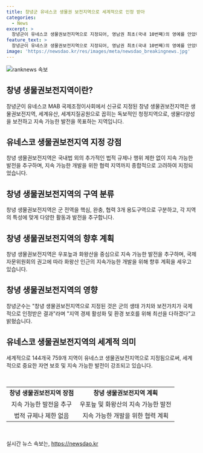 ```yaml
---
title: 창녕군 유네스코 생물권 보전지역으로 세계적으로 인정 받아
categories:
  - News
excerpt: >
  창녕군이 유네스코 생물권보전지역으로 지정되어, 영남권 최초(국내 10번째)의 영예를 안았다. 이는 5일(현지시간) 모로코에서의 유네스코 MAB 국제조정이사회에서 발표됐다. 생물권보전지역은 세계적인 보전 가치가 있는 지역으로, 지속 가능한 발전을 목표로 한다. 창녕의 우포늪과 화왕산을 중심으로 핵심구역과 완충구역을 설정하고, 창녕군수는 지역경제 활성화를 위한 다양한 노력을 약속했다.
feature_text: >
  창녕군이 유네스코 생물권보전지역으로 지정되어, 영남권 최초(국내 10번째)의 영예를 안았다. 이는 5일(현지시간) 모로코에서의 유네스코 MAB 국제조정이사회에서 발표됐다. 생물권보전지역은 세계적인 보전 가치가 있는 지역으로, 지속 가능한 발전을 목표로 한다. 창녕의 우포늪과 화왕산을 중심으로 핵심구역과 완충구역을 설정하고, 창녕군수는 지역경제 활성화를 위한 다양한 노력을 약속했다.
image: 'https://newsdao.kr/res/images/meta/newsdao_breakingnews.jpg'
---
```


<p><img src="https://newsdao.kr/res/images/meta/newsdao_breakingnews.jpg" alt="ranknews 속보" /></p>

<h2 data-ke-size="size26">창녕 생물권보전지역이란?</h2>

<p data-ke-size="size16">창녕군이 유네스코 MAB 국제조정이사회에서 신규로 지정된 창녕 생물권보전지역은 생물권보전지역, 세계유산, 세계지질공원으로 꼽히는 독보적인 청정지역으로, 생물다양성을 보전하고 지속 가능한 발전을 목표하는 지역입니다.</p>

<h2 data-ke-size="size26">유네스코 생물권보전지역 지정 강점</h2>

<p data-ke-size="size16">창녕 생물권보전지역은 국내법 외의 추가적인 법적 규제나 행위 제한 없이 지속 가능한 발전을 추구하며, 지속 가능한 개발을 위한 협력 지역까지 종합적으로 고려하여 지정되었습니다.</p>

<h2 data-ke-size="size26">창녕 생물권보전지역의 구역 분류</h2>

<p data-ke-size="size16">창녕 생물권보전지역은 군 전역을 핵심, 완충, 협력 3개 용도구역으로 구분하고, 각 지역의 특성에 맞게 다양한 활동과 발전을 추구합니다.</p>

<h2 data-ke-size="size26">창녕 생물권보전지역의 향후 계획</h2>

<p data-ke-size="size16">창녕 생물권보전지역은 우포늪과 화왕산을 중심으로 지속 가능한 발전을 추구하며, 국제자문위원회의 권고에 따라 화왕산 인근의 지속가능한 개발을 위해 향후 계획을 세우고 있습니다.</p>

<h2 data-ke-size="size26">창녕 생물권보전지역의 영향</h2>

<p data-ke-size="size16">창녕군수는 "창녕 생물권보전지역으로 지정된 것은 군의 생태 가치와 보전가치가 국제적으로 인정받은 결과"라며 "지역 경제 활성화 및 환경 보호를 위해 최선을 다하겠다"고 밝혔습니다.</p>

<h2 data-ke-size="size26">유네스코 생물권보전지역의 세계적 의미</h2>

<p data-ke-size="size16">세계적으로 144개국 759개 지역이 유네스코 생물권보전지역으로 지정됨으로써, 세계적으로 중요한 자연 보호 및 지속 가능한 발전이 강조되고 있습니다.</p>

<p data-ke-size="size16">&nbsp;</p>

<table>
<tbody>
<tr>
<td style="text-align: center; height: 17px;"><b>창녕 생물권보전지역 장점</b></td>
<td style="text-align: center; height: 17px;"><b>창녕 생물권보전지역 계획</b></td>
</tr>
<tr>
<td style="text-align: center; height: 17px;">지속 가능한 발전을 추구</td>
<td style="text-align: center; height: 17px;">우포늪 및 화왕산의 지속 가능한 발전</td>
</tr>
<tr>
<td style="text-align: center; height: 17px;">법적 규제나 제한 없음</td>
<td style="text-align: center; height: 17px;">지속 가능한 개발을 위한 협력 계획</td>
</tr>
</tbody>
</table>

<p data-ke-size="size16">&nbsp;</p>
실시간 뉴스 속보는, <a href="https://newsdao.kr" rel="dofollow">https://newsdao.kr</a>


